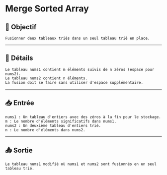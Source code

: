 # Merge Sorted Array

## 🎯 Objectif

    Fusionner deux tableaux triés dans un seul tableau trié en place.

---

## 📝 Détails

    Le tableau nums1 contient m éléments suivis de n zéros (espace pour nums2).
    Le tableau nums2 contient n éléments.
    La fusion doit se faire sans utiliser d'espace supplémentaire.

---

## 📥 Entrée

    nums1 : Un tableau d'entiers avec des zéros à la fin pour le stockage.
    m : Le nombre d'éléments significatifs dans nums1.
    nums2 : Un deuxième tableau d'entiers trié.
    n : Le nombre d'éléments dans nums2.

---

## 📤 Sortie

    Le tableau nums1 modifié où nums1 et nums2 sont fusionnés en un seul tableau trié.

